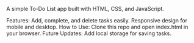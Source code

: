 A simple To-Do List app built with HTML, CSS, and JavaScript.

Features:
Add, complete, and delete tasks easily.
Responsive design for mobile and desktop.
How to Use:
Clone this repo and open index.html in your browser.
Future Updates:
Add local storage for saving tasks.
